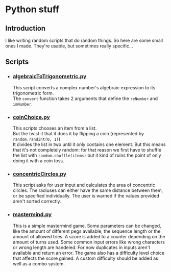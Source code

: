 # Python stuff

## Introduction

I like writing random scripts that do random things.
So here are some small ones I made. They're usable, but sometimes really specific...

## Scripts

- ### [algebraicToTrigonometric.py](./Scrpits/math/algebraicToTrigonometric.py)   
    This script converts a complex number's algebraic expression to its trigonometric form.   
    The `convert` function takes 2 arguments that define the `reNumber` and `imNumber`.

- ### [coinChoice.py](./Scrpits/fun-games/coinChoice.py)   
    This scripts chooses an item from a list.    
    But the twist it that it does it by flipping a coin (represented by `random.randint(0, 1)`)    
    It divides the list in two until it only contains one element. But this means that it's not completely random: for that reason we first have to shuffle the list with `random.shuffle(items)` but it kind of ruins the point of only doing it with a coin toss.

- ### [concentricCircles.py](./Scrpits/math/concentricCircles.py)
    This script asks for user input and calculates the area of concentric circles.
    The radiuses can either have the same distance between them, or be specified individually.
    The user is warned if the values provided aren't sorted correctly.

- ### [mastermind.py](./Scrpits/fun-games/mastermind.py)
    This is a simple mastermind game. Some parameters can be changed, like the amount of different pegs available, the sequence length or the amount of allowed tries. A score is added to a counter depending on the amount of turns used. Some common input errors like wrong characters or wrong length are handeled.
    For now duplicates in inputs aren't available and return an error.
    The game also has a difficulty level choice that affects the score gained.
    A custom difficulty should be added as well as a combo system.